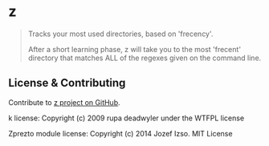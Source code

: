 # z

> Tracks your most used directories, based on 'frecency'.
>
> After  a  short  learning  phase, z will take you to the most 'frecent'
> directory that matches ALL of the regexes given on the command line.

## License & Contributing

Contribute to [z project on GitHub](https://github.com/rupa/z).

k license: Copyright (c) 2009 rupa deadwyler under the WTFPL license

Zprezto module license: Copyright (c) 2014 Jozef Izso. MIT License
